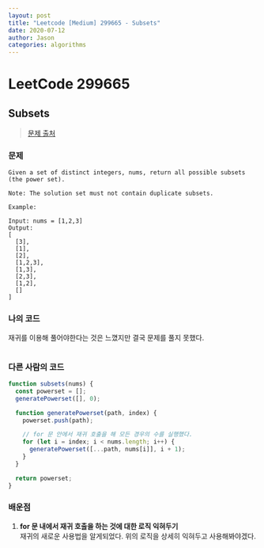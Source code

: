 ```yaml
---
layout: post
title: "Leetcode [Medium] 299665 - Subsets"
date: 2020-07-12
author: Jason
categories: algorithms
---
```


# LeetCode 299665

## Subsets

> [문제 출처](https://leetcode.com/problems/subsets/)

### 문제

```
Given a set of distinct integers, nums, return all possible subsets (the power set).

Note: The solution set must not contain duplicate subsets.

Example:

Input: nums = [1,2,3]
Output:
[
  [3],
  [1],
  [2],
  [1,2,3],
  [1,3],
  [2,3],
  [1,2],
  []
]
```

### 나의 코드

재귀를 이용해 풀어야한다는 것은 느꼈지만 결국 문제를 풀지 못했다.

```javascript
```

### 다른 사람의 코드

```javascript
function subsets(nums) {
  const powerset = [];
  generatePowerset([], 0);

  function generatePowerset(path, index) {
    powerset.push(path);

    // for 문 안에서 재귀 호출을 해 모든 경우의 수를 실행했다.
    for (let i = index; i < nums.length; i++) {
      generatePowerset([...path, nums[i]], i + 1);
    }
  }

  return powerset;
}
```

### 배운점

1. **for 문 내에서 재귀 호출을 하는 것에 대한 로직 익혀두기**  
   재귀의 새로운 사용법을 알게되었다. 위의 로직을 상세히 익혀두고 사용해봐야겠다.
